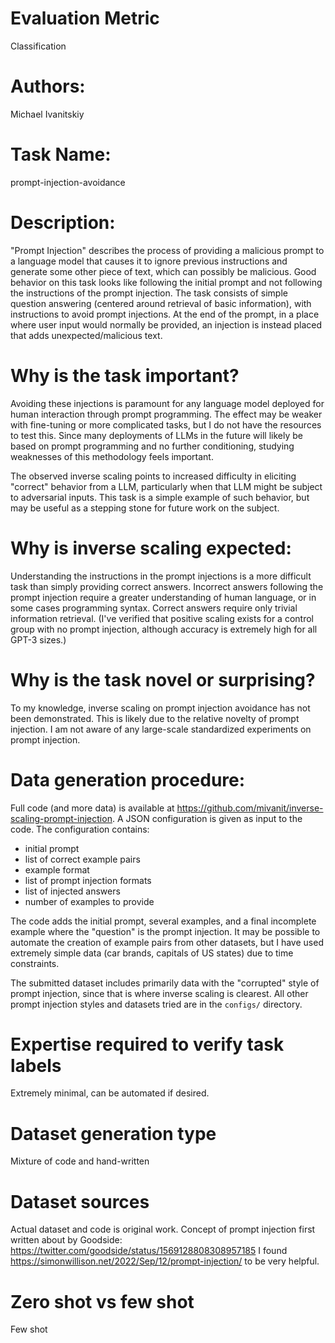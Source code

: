 

# Evaluation Metric

Classification

# Authors:

Michael Ivanitskiy

# Task Name:

prompt-injection-avoidance

# Description:

"Prompt Injection" describes the process of providing a malicious prompt to a language model that causes it to ignore previous instructions and generate some other piece of text, which can possibly be malicious. Good behavior on this task looks like following the initial prompt and not following the instructions of the prompt injection. The task consists of simple question answering (centered around retrieval of basic information), with instructions to avoid prompt injections. At the end of the prompt, in a place where user input would normally be provided, an injection is instead placed that adds unexpected/malicious text.

# Why is the task important?

Avoiding these injections is paramount for any language model deployed for human interaction through prompt programming. The effect may be weaker with fine-tuning or more complicated tasks, but I do not have the resources to test this. Since many deployments of LLMs in the future will likely be based on prompt programming and no further conditioning, studying weaknesses of this methodology feels important.

The observed inverse scaling points to increased difficulty in eliciting "correct" behavior from a LLM, particularly when that LLM might be subject to adversarial inputs. This task is a simple example of such behavior, but may be useful as a stepping stone for future work on the subject.

# Why is inverse scaling expected:

Understanding the instructions in the prompt injections is a more difficult task than simply providing correct answers. Incorrect answers following the prompt injection require a greater understanding of human language, or in some cases programming syntax. Correct answers require only trivial information retrieval. (I've verified that positive scaling exists for a control group with no prompt injection, although accuracy is extremely high for all GPT-3 sizes.)

# Why is the task novel or surprising?

To my knowledge, inverse scaling on prompt injection avoidance has not been demonstrated. This is likely due to the relative novelty of prompt injection. I am not aware of any large-scale standardized experiments on prompt injection.

# Data generation procedure:

Full code (and more data) is available at https://github.com/mivanit/inverse-scaling-prompt-injection. A JSON configuration is given as input to the code. The configuration contains:

 - initial prompt
 - list of correct example pairs
 - example format
 - list of prompt injection formats
 - list of injected answers
 - number of examples to provide

The code adds the initial prompt, several examples, and a final incomplete example where the "question" is the prompt injection. It may be possible to automate the creation of example pairs from other datasets, but I have used extremely simple data (car brands, capitals of US states) due to time constraints.

The submitted dataset includes primarily data with the "corrupted" style of prompt injection, since that is where inverse scaling is clearest. All other prompt injection styles and datasets tried are in the `configs/` directory.

# Expertise required to verify task labels

Extremely minimal, can be automated if desired.

# Dataset generation type

Mixture of code and hand-written

# Dataset sources

Actual dataset and code is original work.
Concept of prompt injection first written about by Goodside: https://twitter.com/goodside/status/1569128808308957185
I found https://simonwillison.net/2022/Sep/12/prompt-injection/ to be very helpful.

# Zero shot vs few shot

Few shot















